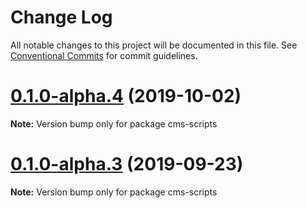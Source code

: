 # Change Log

All notable changes to this project will be documented in this file.
See [Conventional Commits](https://conventionalcommits.org) for commit guidelines.

# [0.1.0-alpha.4](https://github.com/tinacms/tinacms/compare/cms-scripts@0.1.0-alpha.3...cms-scripts@0.1.0-alpha.4) (2019-10-02)

**Note:** Version bump only for package cms-scripts





# [0.1.0-alpha.3](https://github.com/tinacms/tinacms/compare/cms-scripts@0.1.0-alpha.2...cms-scripts@0.1.0-alpha.3) (2019-09-23)

**Note:** Version bump only for package cms-scripts
